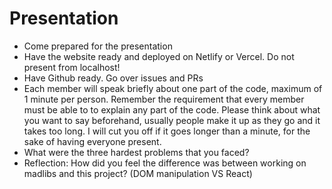 # Presentation

- Come prepared for the presentation
- Have the website ready and deployed on Netlify or Vercel. Do not present from localhost!
- Have Github ready. Go over issues and PRs
- Each member will speak briefly about one part of the code, maximum of 1 minute per person. Remember the requirement that every member must be able to to explain any part of the code. Please think about what you want to say beforehand, usually people make it up as they go and it takes too long. I will cut you off if it goes longer than a minute, for the sake of having everyone present.
- What were the three hardest problems that you faced?
- Reflection: How did you feel the difference was between working on madlibs and this project? (DOM manipulation VS React)
